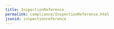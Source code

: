 ```yaml
---
title: InspectionReference
permalink: compliance/InspectionReference.html
jsonid: inspectionreference
---
```


